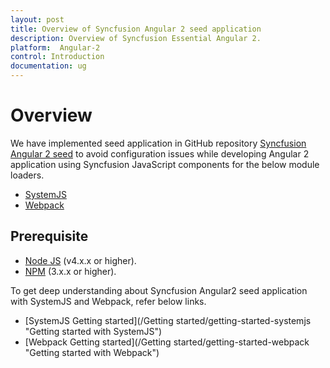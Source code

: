 ```yaml
---
layout: post
title: Overview of Syncfusion Angular 2 seed application
description: Overview of Syncfusion Essential Angular 2.
platform:  Angular-2
control: Introduction
documentation: ug
---
```



# Overview

We have implemented seed application in GitHub repository [Syncfusion Angular 2 seed](https://github.com/syncfusion/angular2-seeds) to avoid configuration issues while developing Angular 2 application using Syncfusion JavaScript components for the below module loaders.

* [SystemJS](https://github.com/systemjs/systemjs)
* [Webpack](https://github.com/webpack/webpack)

## Prerequisite

* [Node JS](https://nodejs.org/en/) (v4.x.x or higher).  
* [NPM](http://blog.npmjs.org/post/85484771375/how-to-install-npm) (3.x.x or higher).

To get deep understanding about Syncfusion Angular2 seed application with SystemJS and Webpack, refer below links.

* [SystemJS Getting started](/Getting started/getting-started-systemjs "Getting started with SystemJS")
* [Webpack Getting started](/Getting started/getting-started-webpack "Getting started with Webpack")